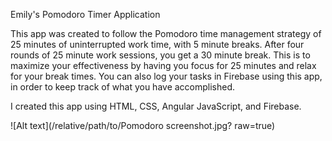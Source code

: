 Emily's Pomodoro Timer Application

This app was created to follow the Pomodoro time management strategy of 25 minutes of uninterrupted work time, with 5 minute breaks. After four rounds of 25 minute work sessions, you get a 30 minute break. This is to maximize your effectiveness by having you focus for 25 minutes and relax for your break times. You can also log your tasks in Firebase using this app, in order to keep track of what you have accomplished.

I created this app using HTML, CSS, Angular JavaScript, and Firebase.

![Alt text](/relative/path/to/Pomodoro screenshot.jpg? raw=true)

